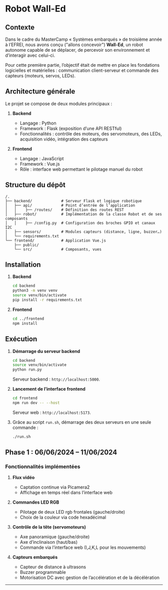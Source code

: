 ﻿# Robot Wall-Ed

## Contexte

Dans le cadre du MasterCamp « Systèmes embarqués » de troisième année à l’EFREI, nous avons conçu ("allons concevoir") **Wall-Ed**, un robot autonome capable de se déplacer, de percevoir son environnement et d’interagir avec celui-ci.

Pour cette première partie, l’objectif était de mettre en place les fondations logicielles et matérielles : communication client-serveur et commande des capteurs (moteurs, servos, LEDs).

## Architecture générale

Le projet se compose de deux modules principaux :

1. **Backend**

   - Langage : Python
   - Framework : Flask (exposition d’une API RESTful)
   - Fonctionnalités : contrôle des moteurs, des servomoteurs, des LEDs, acquisition vidéo, intégration des capteurs

2. **Frontend**

   - Langage : JavaScript
   - Framework : Vue.js
   - Rôle : interface web permettant le pilotage manuel du robot

## Structure du dépôt

```text
/.
├── backend/             # Serveur Flask et logique robotique
│   ├── api/             # Point d’entrée de l’application
│   │    ├── /routes/    # Définition des routes REST
│   ├── robot/           # Implémentation de la classe Robot et de ses composants
│   │    ├── /config.py  # Configuration des broches GPIO et canaux I2C
│   ├── sensors/         # Modules capteurs (distance, ligne, buzzer…)
│   └── requirements.txt
└── frontend/            # Application Vue.js
    ├── public/
    └── src/             # Composants, vues
```

## Installation

1. **Backend**

   ```bash
   cd backend
   python3 -m venv venv
   source venv/bin/activate
   pip install -r requirements.txt
   ```

2. **Frontend**

   ```bash
   cd ../frontend
   npm install
   ```

## Exécution

1. **Démarrage du serveur backend**

   ```bash
   cd backend
   source venv/bin/activate
   python run.py
   ```

   Serveur backend : `http://localhost:5000`.

2. **Lancement de l’interface frontend**

   ```bash
   cd frontend
   npm run dev -- --host
   ```

   Serveur web : `http://localhost:5173`.

3. Grâce au script `run.sh`, démarrage des deux serveurs en une seule commande :

   ```bash
   ./run.sh
   ```

## Phase 1 : 06/06/2024 – 11/06/2024

### Fonctionnalités implémentées

1. **Flux vidéo**

   - Captation continue via Picamera2
   - Affichage en temps réel dans l’interface web

2. **Commandes LED RGB**

   - Pilotage de deux LED rgb frontales (gauche/droite)
   - Choix de la couleur via code hexadécimal

3. **Contrôle de la tête (servomoteurs)**

   - Axe panoramique (gauche/droite)
   - Axe d’inclinaison (haut/bas)
   - Commande via l’interface web (I,J,K,L pour les mouvements)

4. **Capteurs embarqués**

   - Capteur de distance à ultrasons
   - Buzzer programmable
   - Motorisation DC avec gestion de l’accélération et de la décélération

---
